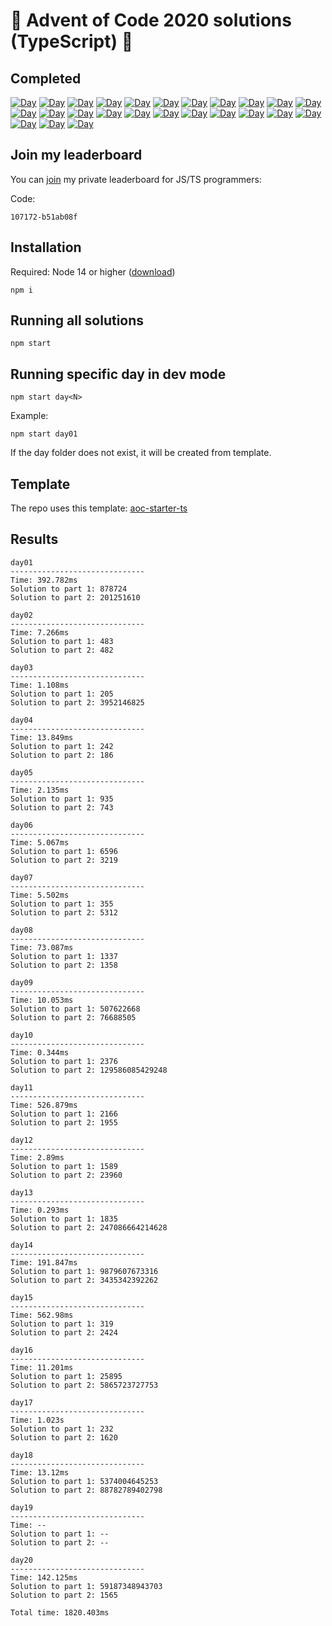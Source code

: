 # 🎄 Advent of Code 2020 solutions (TypeScript) 🎄

## Completed

[![Day](https://badgen.net/badge/01/%E2%98%85%E2%98%85/blue)](src/day01)
[![Day](https://badgen.net/badge/02/%E2%98%85%E2%98%85/blue)](src/day02)
[![Day](https://badgen.net/badge/03/%E2%98%85%E2%98%85/blue)](src/day03)
[![Day](https://badgen.net/badge/04/%E2%98%85%E2%98%85/blue)](src/day04)
[![Day](https://badgen.net/badge/05/%E2%98%85%E2%98%85/blue)](src/day05)
[![Day](https://badgen.net/badge/06/%E2%98%85%E2%98%85/blue)](src/day06)
[![Day](https://badgen.net/badge/07/%E2%98%85%E2%98%85/blue)](src/day07)
[![Day](https://badgen.net/badge/08/%E2%98%85%E2%98%85/blue)](src/day08)
[![Day](https://badgen.net/badge/09/%E2%98%85%E2%98%85/blue)](src/day09)
[![Day](https://badgen.net/badge/10/%E2%98%85%E2%98%85/blue)](src/day10)
[![Day](https://badgen.net/badge/11/%E2%98%85%E2%98%85/blue)](src/day11)
[![Day](https://badgen.net/badge/12/%E2%98%85%E2%98%85/blue)](src/day12)
[![Day](https://badgen.net/badge/13/%E2%98%85%E2%98%85/blue)](src/day13)
[![Day](https://badgen.net/badge/14/%E2%98%85%E2%98%85/blue)](src/day14)
[![Day](https://badgen.net/badge/15/%E2%98%85%E2%98%85/blue)](src/day15)
[![Day](https://badgen.net/badge/16/%E2%98%85%E2%98%85/blue)](src/day16)
[![Day](https://badgen.net/badge/17/%E2%98%85%E2%98%85/blue)](src/day17)
[![Day](https://badgen.net/badge/18/%E2%98%85%E2%98%85/blue)](src/day18)
[![Day](https://badgen.net/badge/19/%E2%98%86%E2%98%86/gray)](src/day19)
[![Day](https://badgen.net/badge/20/%E2%98%85%E2%98%85/blue)](src/day20)
[![Day](https://badgen.net/badge/21/%E2%98%86%E2%98%86/gray)](src/day21)
[![Day](https://badgen.net/badge/22/%E2%98%86%E2%98%86/gray)](src/day22)
[![Day](https://badgen.net/badge/23/%E2%98%86%E2%98%86/gray)](src/day23)
[![Day](https://badgen.net/badge/24/%E2%98%86%E2%98%86/gray)](src/day24)
[![Day](https://badgen.net/badge/25/%E2%98%86%E2%98%86/gray)](src/day25)

## Join my leaderboard

You can [join](https://adventofcode.com/2020/leaderboard/private) my private leaderboard for JS/TS programmers:

Code:

```
107172-b51ab08f
```

## Installation

Required: Node 14 or higher ([download](https://nodejs.org/en/download/))

```
npm i
```

## Running all solutions

```
npm start
```

## Running specific day in dev mode

```
npm start day<N>
```

Example:

```
npm start day01
```

If the day folder does not exist, it will be created from template.

## Template

The repo uses this template: [aoc-starter-ts](https://github.com/caderek/aoc-starter-ts)

## Results

```
day01
------------------------------
Time: 392.782ms
Solution to part 1: 878724
Solution to part 2: 201251610

day02
------------------------------
Time: 7.266ms
Solution to part 1: 483
Solution to part 2: 482

day03
------------------------------
Time: 1.108ms
Solution to part 1: 205
Solution to part 2: 3952146825

day04
------------------------------
Time: 13.849ms
Solution to part 1: 242
Solution to part 2: 186

day05
------------------------------
Time: 2.135ms
Solution to part 1: 935
Solution to part 2: 743

day06
------------------------------
Time: 5.067ms
Solution to part 1: 6596
Solution to part 2: 3219

day07
------------------------------
Time: 5.502ms
Solution to part 1: 355
Solution to part 2: 5312

day08
------------------------------
Time: 73.087ms
Solution to part 1: 1337
Solution to part 2: 1358

day09
------------------------------
Time: 10.053ms
Solution to part 1: 507622668
Solution to part 2: 76688505

day10
------------------------------
Time: 0.344ms
Solution to part 1: 2376
Solution to part 2: 129586085429248

day11
------------------------------
Time: 526.879ms
Solution to part 1: 2166
Solution to part 2: 1955

day12
------------------------------
Time: 2.89ms
Solution to part 1: 1589
Solution to part 2: 23960

day13
------------------------------
Time: 0.293ms
Solution to part 1: 1835
Solution to part 2: 247086664214628

day14
------------------------------
Time: 191.847ms
Solution to part 1: 9879607673316
Solution to part 2: 3435342392262

day15
------------------------------
Time: 562.98ms
Solution to part 1: 319
Solution to part 2: 2424

day16
------------------------------
Time: 11.201ms
Solution to part 1: 25895
Solution to part 2: 5865723727753

day17
------------------------------
Time: 1.023s
Solution to part 1: 232
Solution to part 2: 1620

day18
------------------------------
Time: 13.12ms
Solution to part 1: 5374004645253
Solution to part 2: 88782789402798

day19
------------------------------
Time: --
Solution to part 1: --
Solution to part 2: --

day20
------------------------------
Time: 142.125ms
Solution to part 1: 59187348943703
Solution to part 2: 1565
```

```
Total time: 1820.403ms
```
